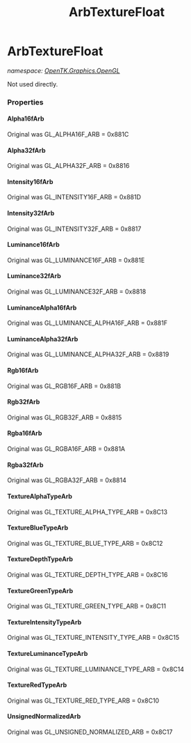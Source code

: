 ﻿---
title: ArbTextureFloat
---

# ArbTextureFloat
_namespace: [OpenTK.Graphics.OpenGL](N-OpenTK.Graphics.OpenGL.html)_

Not used directly.



### Properties

#### Alpha16fArb
Original was GL_ALPHA16F_ARB = 0x881C
#### Alpha32fArb
Original was GL_ALPHA32F_ARB = 0x8816
#### Intensity16fArb
Original was GL_INTENSITY16F_ARB = 0x881D
#### Intensity32fArb
Original was GL_INTENSITY32F_ARB = 0x8817
#### Luminance16fArb
Original was GL_LUMINANCE16F_ARB = 0x881E
#### Luminance32fArb
Original was GL_LUMINANCE32F_ARB = 0x8818
#### LuminanceAlpha16fArb
Original was GL_LUMINANCE_ALPHA16F_ARB = 0x881F
#### LuminanceAlpha32fArb
Original was GL_LUMINANCE_ALPHA32F_ARB = 0x8819
#### Rgb16fArb
Original was GL_RGB16F_ARB = 0x881B
#### Rgb32fArb
Original was GL_RGB32F_ARB = 0x8815
#### Rgba16fArb
Original was GL_RGBA16F_ARB = 0x881A
#### Rgba32fArb
Original was GL_RGBA32F_ARB = 0x8814
#### TextureAlphaTypeArb
Original was GL_TEXTURE_ALPHA_TYPE_ARB = 0x8C13
#### TextureBlueTypeArb
Original was GL_TEXTURE_BLUE_TYPE_ARB = 0x8C12
#### TextureDepthTypeArb
Original was GL_TEXTURE_DEPTH_TYPE_ARB = 0x8C16
#### TextureGreenTypeArb
Original was GL_TEXTURE_GREEN_TYPE_ARB = 0x8C11
#### TextureIntensityTypeArb
Original was GL_TEXTURE_INTENSITY_TYPE_ARB = 0x8C15
#### TextureLuminanceTypeArb
Original was GL_TEXTURE_LUMINANCE_TYPE_ARB = 0x8C14
#### TextureRedTypeArb
Original was GL_TEXTURE_RED_TYPE_ARB = 0x8C10
#### UnsignedNormalizedArb
Original was GL_UNSIGNED_NORMALIZED_ARB = 0x8C17

